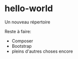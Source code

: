 # hello-world
Un nouveau répertoire

Reste à faire:
- Composer
- Bootstrap
- pleins d'autres choses encore
